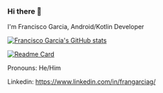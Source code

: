 ### Hi there 👋

<!--
**FranGarc/FranGarc** is a ✨ _special_ ✨ repository because its `README.md` (this file) appears on your GitHub profile.

Here are some ideas to get you started:

- 🔭 I’m currently working on ...
- 🌱 I’m currently learning ...
- 👯 I’m looking to collaborate on ...
- 🤔 I’m looking for help with ...
- 💬 Ask me about ...
- 📫 How to reach me: ...
- 😄 Pronouns: ...
- ⚡ Fun fact: ...
-->
I'm Francisco Garcia, Android/Kotlin Developer

[![Francisco Garcia's GitHub stats](https://github-readme-stats.vercel.app/api?username=FranGarc&theme=dark#gh-dark-mode-only&hide=stars,commits,prs,issues,contribs)](https://github.com/anuraghazra/github-readme-stats)

[![Readme Card](https://github-readme-stats.vercel.app/api/pin/?username=FranGarc&repo=pokemonapp)](https://github.com/anuraghazra/github-readme-stats)

Pronouns: He/Him

Linkedin: https://www.linkedin.com/in/frangarciag/

